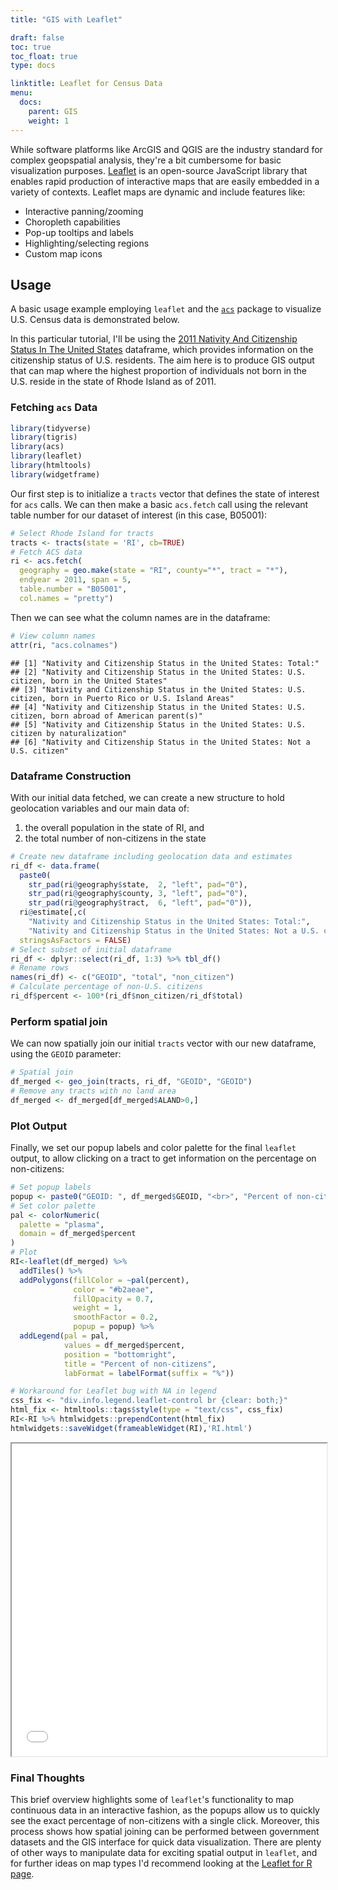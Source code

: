 ```yaml
---
title: "GIS with Leaflet"

draft: false
toc: true
toc_float: true
type: docs

linktitle: Leaflet for Census Data
menu:
  docs:
    parent: GIS
    weight: 1
---
```




While software platforms like ArcGIS and QGIS are the industry standard for complex geopspatial analysis, they're a bit cumbersome for basic visualization purposes. [Leaflet](https://leafletjs.com/) is an open-source JavaScript library that enables rapid production of interactive maps that are easily embedded in a variety of contexts. Leaflet maps are dynamic and include features like:

* Interactive panning/zooming
* Choropleth capabilities
* Pop-up tooltips and labels
* Highlighting/selecting regions
* Custom map icons

## Usage

A basic usage example employing `leaflet` and the [`acs`](https://github.com/cran/acs) package to visualize U.S. Census data is demonstrated below. 

In this particular tutorial, I'll be using the [2011 Nativity And Citizenship Status In The United States](https://www.census.gov/programs-surveys/acs/technical-documentation/table-and-geography-changes/2011/1-year.html) dataframe, which provides information on the citizenship status of U.S. residents. The aim here is to produce GIS output that can map where the highest proportion of individuals not born in the U.S. reside in the state of Rhode Island as of 2011.

### Fetching `acs` Data


```r
library(tidyverse)
library(tigris)
library(acs)
library(leaflet)
library(htmltools)
library(widgetframe)
```

Our first step is to initialize a `tracts` vector that defines the state of interest for `acs` calls. We can then make a basic `acs.fetch` call using the relevant table number for our dataset of interest (in this case, B05001):


```r
# Select Rhode Island for tracts
tracts <- tracts(state = 'RI', cb=TRUE)
# Fetch ACS data 
ri <- acs.fetch(
  geography = geo.make(state = "RI", county="*", tract = "*"),
  endyear = 2011, span = 5, 
  table.number = "B05001", 
  col.names = "pretty")    
```

Then we can see what the column names are in the dataframe:


```r
# View column names
attr(ri, "acs.colnames") 
```

```
## [1] "Nativity and Citizenship Status in the United States: Total:"                                                
## [2] "Nativity and Citizenship Status in the United States: U.S. citizen, born in the United States"               
## [3] "Nativity and Citizenship Status in the United States: U.S. citizen, born in Puerto Rico or U.S. Island Areas"
## [4] "Nativity and Citizenship Status in the United States: U.S. citizen, born abroad of American parent(s)"       
## [5] "Nativity and Citizenship Status in the United States: U.S. citizen by naturalization"                        
## [6] "Nativity and Citizenship Status in the United States: Not a U.S. citizen"
```

### Dataframe Construction

With our initial data fetched, we can create a new structure to hold geolocation variables and our main data of: 

1) the overall population in the state of RI, and 
2) the total number of non-citizens in the state


```r
# Create new dataframe including geolocation data and estimates
ri_df <- data.frame(
  paste0(
    str_pad(ri@geography$state,  2, "left", pad="0"),
    str_pad(ri@geography$county, 3, "left", pad="0"),
    str_pad(ri@geography$tract,  6, "left", pad="0")),
  ri@estimate[,c(
    "Nativity and Citizenship Status in the United States: Total:", 
    "Nativity and Citizenship Status in the United States: Not a U.S. citizen")],
  stringsAsFactors = FALSE)
# Select subset of initial dataframe
ri_df <- dplyr::select(ri_df, 1:3) %>% tbl_df()
# Rename rows
names(ri_df) <- c("GEOID", "total", "non_citizen")
# Calculate percentage of non-U.S. citizens
ri_df$percent <- 100*(ri_df$non_citizen/ri_df$total)
```

### Perform spatial join

We can now spatially join our initial `tracts` vector with our new dataframe, using the `GEOID` parameter:


```r
# Spatial join
df_merged <- geo_join(tracts, ri_df, "GEOID", "GEOID")
# Remove any tracts with no land area
df_merged <- df_merged[df_merged$ALAND>0,]
```

### Plot Output

Finally, we set our popup labels and color palette for the final `leaflet` output, to allow clicking on a tract to get information on the percentage on non-citizens:


```r
# Set popup labels
popup <- paste0("GEOID: ", df_merged$GEOID, "<br>", "Percent of non-citizens: ", round(df_merged$percent,2))
# Set color palette
pal <- colorNumeric(
  palette = "plasma",
  domain = df_merged$percent
)
# Plot
RI<-leaflet(df_merged) %>% 
  addTiles() %>%
  addPolygons(fillColor = ~pal(percent),
              color = "#b2aeae",
              fillOpacity = 0.7,
              weight = 1,
              smoothFactor = 0.2,
              popup = popup) %>% 
  addLegend(pal = pal,
            values = df_merged$percent,
            position = "bottomright",
            title = "Percent of non-citizens",
            labFormat = labelFormat(suffix = "%"))

# Workaround for Leaflet bug with NA in legend
css_fix <- "div.info.legend.leaflet-control br {clear: both;}" 
html_fix <- htmltools::tags$style(type = "text/css", css_fix)  
RI<-RI %>% htmlwidgets::prependContent(html_fix)
htmlwidgets::saveWidget(frameableWidget(RI),'RI.html')
```

<iframe seamless src="../RI.html" width="100%" height="500"></iframe>

### Final Thoughts

This brief overview highlights some of `leaflet`'s functionality to map continuous data in an interactive fashion, as the popups allow us to quickly see the exact percentage of non-citizens with a single click. Moreover, this process shows how spatial joining can be performed between government datasets and the GIS interface for quick data visualization. There are plenty of other ways to manipulate data for exciting spatial output in `leaflet`, and for further ideas on map types I'd recommend looking at the [Leaflet for R page](https://rstudio.github.io/leaflet/).
